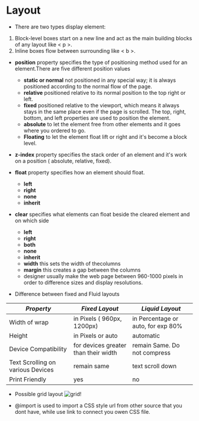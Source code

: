 # Layout
* There are two types display element:
1. Block-level boxes start on a new line and act as the main building blocks of any layout like &lt; p &gt;.
2. Inline boxes flow between surrounding like &lt; b &gt;.
* **position** property specifies the type of positioning method used for an element.There are five different position values
  - **static or normal** not positioned in any special way; it is always positioned according to the normal flow of the page.
  - **relative** positioned relative to its normal position to the top right or left.
  - **fixed** positioned relative to the viewport, which means it always stays in the same place even if the page is scrolled. The top, right, bottom, and left properties are used to position the element.
  - **absolute** to let the element free from other elements and it goes where you ordered to go.
  - **Floating** to let the element float lift or right and it's become a block level.
* **z-index** property specifies the stack order of an element and it's work on a position ( absolute,  relative, fixed).
* **float** property specifies how an element should float.
  - **left**
  - **right**
  - **none**
  - **inherit**
* **clear** specifies what elements can float beside the cleared element and on which side
  - **left**
  - **right**
  - **both**
  - **none**
  - **inherit**
  * **width** this sets the width of thecolumns
  * **margin** this creates a gap between the columns
  * designer usually make the web page between 960-1000 pixels in order to difference sizes and display resolutions.

 * Difference between fixed and Fluid layouts
 
 | ***Property*** | ***Fixed Layout*** | ***Liquid Layout*** |
 |----------------|--------------------|---------------------|
 | Width of wrap | in Pixels ( 960px, 1200px) | in Percentage or auto, for exp 80% |
 | Height | in Pixels or auto | automatic |
 | Device Compatibility | for devices greater than their width | remain Same. Do not compress |
 | Text Scrolling on various Devices | remain same | text scroll down |
 | Print Friendly | yes | no |
 
 * Possible grid layout 
 ![grid!](https://i1.wp.com/www.cssscript.com/wp-content/uploads/2018/12Tiny-Flexbox-Grid-Layout-In-Pure-CSS-infinity-css-grid.png?fit=565%2C376&ssl=1.jpg)
 
 * @import is used to import a CSS style url from other source that you dont have, while use link to connect you owen CSS file.
